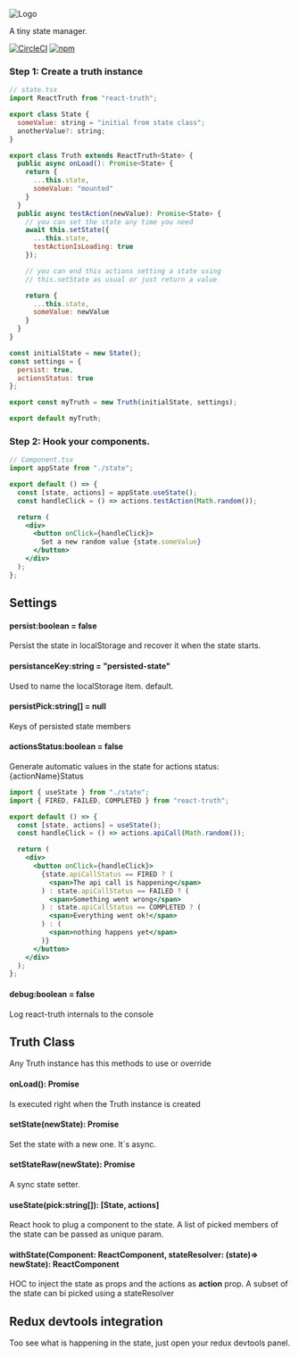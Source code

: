 ![Logo](https://res.cloudinary.com/iunigo/image/upload/c_scale,q_100,w_200/v1559334903/react-truth/React_Truth_color.png)

A tiny state manager.

[![CircleCI](https://circleci.com/gh/zapaiamarce/react-truth.svg?style=shield)](https://circleci.com/gh/zapaiamarce/react-truth) [![npm](https://img.shields.io/npm/v/react-truth/latest.svg?color=brightgreen)](https://www.npmjs.com/package/react-truth)

### Step 1: Create a truth instance

```jsx
// state.tsx
import ReactTruth from "react-truth";

export class State {
  someValue: string = "initial from state class";
  anotherValue?: string;
}

export class Truth extends ReactTruth<State> {
  public async onLoad(): Promise<State> {
    return {
      ...this.state,
      someValue: "mounted"
    }
  }
  public async testAction(newValue): Promise<State> {
    // you can set the state any time you need
    await this.setState({
      ...this.state,
      testActionIsLoading: true
    });

    // you can end this actions setting a state using
    // this.setState as usual or just return a value

    return {
      ...this.state,
      someValue: newValue
    }
  }
}

const initialState = new State();
const settings = {
  persist: true,
  actionsStatus: true
};

export const myTruth = new Truth(initialState, settings);

export default myTruth;
```

### Step 2: Hook your components.

```jsx
// Component.tsx
import appState from "./state";

export default () => {
  const [state, actions] = appState.useState();
  const handleClick = () => actions.testAction(Math.random());

  return (
    <div>
      <button onClick={handleClick}>
        Set a new random value {state.someValue}
      </button>
    </div>
  );
};
```

## Settings

#### persist:boolean = false

Persist the state in localStorage and recover it when the state starts.

#### persistanceKey:string = "persisted-state"

Used to name the localStorage item. default.

#### persistPick:string[] = null

Keys of persisted state members

#### actionsStatus:boolean = false

Generate automatic values in the state for actions status: {actionName}Status

```jsx
import { useState } from "./state";
import { FIRED, FAILED, COMPLETED } from "react-truth";

export default () => {
  const [state, actions] = useState();
  const handleClick = () => actions.apiCall(Math.random());

  return (
    <div>
      <button onClick={handleClick}>
        {state.apiCallStatus == FIRED ? (
          <span>The api call is happening</span>
        ) : state.apiCallStatus == FAILED ? (
          <span>Something went wrong</span>
        ) : state.apiCallStatus == COMPLETED ? (
          <span>Everything went ok!</span>
        ) : (
          <span>nothing happens yet</span>
        )}
      </button>
    </div>
  );
};
```

#### debug:boolean = false

Log react-truth internals to the console

## Truth Class

Any Truth instance has this methods to use or override

#### onLoad(): Promise<State>

Is executed right when the Truth instance is created

#### setState(newState): Promise<State>

Set the state with a new one. It´s async.

#### setStateRaw(newState): Promise<State>

A sync state setter.

#### useState(pick:string[]): [State, actions]

React hook to plug a component to the state. A list of picked members of the state can be passed as unique param.

#### withState(Component: ReactComponent, stateResolver: (state)=> newState): ReactComponent
HOC to inject the state as props and the actions as **action** prop. 
A subset of the state can bi picked using a stateResolver



## Redux devtools integration

Too see what is happening in the state, just open your redux devtools panel.

